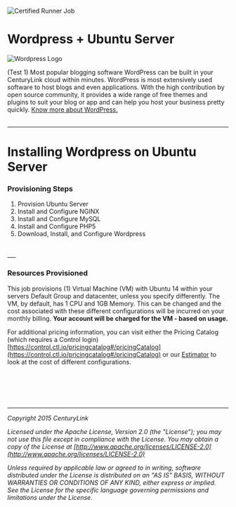 
![Certified Runner Job](http://info.runner.ctl.io/wp-content/uploads/2016/03/Github-Header.jpg)


# Wordpress + Ubuntu Server
![Wordpress Logo](https://s.w.org/style/images/wp-header-logo.png?1)

(Test 1) Most popular blogging software WordPress can be built in your CenturyLink cloud within minutes. WordPress is most extensively used software to host blogs and even applications. With the high contribution by open source community, it provides a wide range of free themes and plugins to suit your blog or app and can help you host your business pretty quickly. [Know more about WordPress.](https://wordpress.org/) <br><br>

___
# Installing Wordpress on Ubuntu Server



### Provisioning Steps
1. Provision Ubuntu Server
2. Install and Configure NGINX
3. Install and Configure MySQL
4. Install and Configure PHP5
5. Download, Install, and Configure Wordpress

<br>
___

### Resources Provisioned
This job provisions (1) Virtual Machine (VM) with Ubuntu 14 within your servers Default Group and datacenter, unless you specify differently. The VM, by default, has 1 CPU and 1GB Memory. This can be changed and the cost associated with these different configurations will be incurred on your monthly billing. **Your account will be charged for the VM - based on usage.**

For additional pricing information, you can visit either the Pricing Catalog (which requires a Control login) [https://control.ctl.io/pricingcatalog#/pricingCatalog](https://control.ctl.io/pricingcatalog#/pricingCatalog) or our [Estimator](https://www.ctl.io/estimator/) to look at the cost of different configurations.

<br><br><br><br>

___

*Copyright 2015 CenturyLink*

*Licensed under the Apache License, Version 2.0 (the "License"); you may not use this file except in compliance with the License. You may obtain a copy of the License at [http://www.apache.org/licenses/LICENSE-2.0](http://www.apache.org/licenses/LICENSE-2.0)*

*Unless required by applicable law or agreed to in writing, software distributed under the License is distributed on an "AS IS" BASIS, WITHOUT WARRANTIES OR CONDITIONS OF ANY KIND, either express or implied. See the License for the specific language governing permissions and limitations under the License.*
